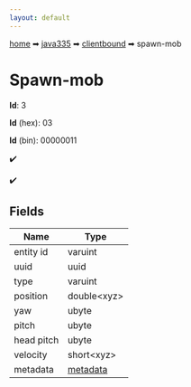 ```yaml
---
layout: default
---
```


[home](/) ➡ [java335](/protocol/java335) ➡ [clientbound](/protocol/java335/clientbound) ➡ spawn-mob

# Spawn-mob

**Id**: 3

**Id** (hex): 03

**Id** (bin): 00000011

✔️

✔️

## Fields

Name | Type
---|---
entity id | varuint
uuid | uuid
type | varuint
position | double&lt;xyz&gt;
yaw | ubyte
pitch | ubyte
head pitch | ubyte
velocity | short&lt;xyz&gt;
metadata | [metadata](/protocol/java335/metadata)

